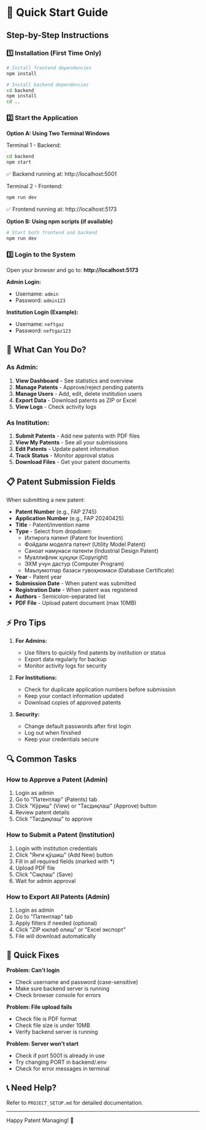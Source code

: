 # 🚀 Quick Start Guide

## Step-by-Step Instructions

### 1️⃣ Installation (First Time Only)
```bash
# Install frontend dependencies
npm install

# Install backend dependencies
cd backend
npm install
cd ..
```

### 2️⃣ Start the Application

**Option A: Using Two Terminal Windows**

Terminal 1 - Backend:
```bash
cd backend
npm start
```
✅ Backend running at: http://localhost:5001

Terminal 2 - Frontend:
```bash
npm run dev
```
✅ Frontend running at: http://localhost:5173

**Option B: Using npm scripts (if available)**
```bash
# Start both frontend and backend
npm run dev
```

### 3️⃣ Login to the System

Open your browser and go to: **http://localhost:5173**

**Admin Login:**
- Username: `admin`
- Password: `admin123`

**Institution Login (Example):**
- Username: `neftgaz`
- Password: `neftgaz123`

## 🎯 What Can You Do?

### As Admin:
1. **View Dashboard** - See statistics and overview
2. **Manage Patents** - Approve/reject pending patents
3. **Manage Users** - Add, edit, delete institution users
4. **Export Data** - Download patents as ZIP or Excel
5. **View Logs** - Check activity logs

### As Institution:
1. **Submit Patents** - Add new patents with PDF files
2. **View My Patents** - See all your submissions
3. **Edit Patents** - Update patent information
4. **Track Status** - Monitor approval status
5. **Download Files** - Get your patent documents

## 📋 Patent Submission Fields

When submitting a new patent:
- **Patent Number** (e.g., FAP 2745)
- **Application Number** (e.g., FAP 20240425)
- **Title** - Patent/invention name
- **Type** - Select from dropdown:
  - Ихтирога патент (Patent for Invention)
  - Фойдали моделга патент (Utility Model Patent)
  - Саноат намунаси патенти (Industrial Design Patent)
  - Муаллифлик ҳуқуқи (Copyright)
  - ЭХМ учун дастур (Computer Program)
  - Маълумотлар базаси гувоҳномаси (Database Certificate)
- **Year** - Patent year
- **Submission Date** - When patent was submitted
- **Registration Date** - When patent was registered
- **Authors** - Semicolon-separated list
- **PDF File** - Upload patent document (max 10MB)

## ⚡ Pro Tips

1. **For Admins:**
   - Use filters to quickly find patents by institution or status
   - Export data regularly for backup
   - Monitor activity logs for security

2. **For Institutions:**
   - Check for duplicate application numbers before submission
   - Keep your contact information updated
   - Download copies of approved patents

3. **Security:**
   - Change default passwords after first login
   - Log out when finished
   - Keep your credentials secure

## 🔍 Common Tasks

### How to Approve a Patent (Admin)
1. Login as admin
2. Go to "Патентлар" (Patents) tab
3. Click "Кўриш" (View) or "Тасдиқлаш" (Approve) button
4. Review patent details
5. Click "Тасдиқлаш" to approve

### How to Submit a Patent (Institution)
1. Login with institution credentials
2. Click "Янги қўшиш" (Add New) button
3. Fill in all required fields (marked with *)
4. Upload PDF file
5. Click "Сақлаш" (Save)
6. Wait for admin approval

### How to Export All Patents (Admin)
1. Login as admin
2. Go to "Патентлар" tab
3. Apply filters if needed (optional)
4. Click "ZIP юклаб олиш" or "Excel экспорт"
5. File will download automatically

## 🐛 Quick Fixes

**Problem: Can't login**
- Check username and password (case-sensitive)
- Make sure backend server is running
- Check browser console for errors

**Problem: File upload fails**
- Check file is PDF format
- Check file size is under 10MB
- Verify backend server is running

**Problem: Server won't start**
- Check if port 5001 is already in use
- Try changing PORT in backend/.env
- Check for error messages in terminal

## 📞 Need Help?
Refer to `PROJECT_SETUP.md` for detailed documentation.

---
Happy Patent Managing! 🎉
